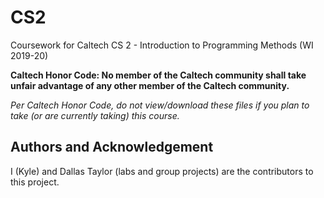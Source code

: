 # CS2
Coursework for Caltech CS 2 - Introduction to Programming Methods (WI 2019-20)

**Caltech Honor Code: No member of the Caltech community shall take unfair advantage of any other member of the Caltech community.**

*Per Caltech Honor Code, do not view/download these files if you plan to take (or are currently taking) this course.*

## Authors and Acknowledgement
I (Kyle) and Dallas Taylor (labs and group projects) are the contributors to this project.
